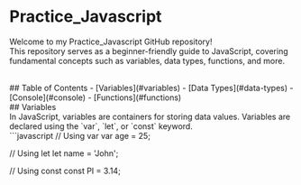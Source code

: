 # Practice_Javascript

Welcome to my Practice_Javascript GitHub repository! <br>
This repository serves as a beginner-friendly guide to JavaScript, covering fundamental concepts such as variables, data types, functions, and more.

<br>
## Table of Contents
- [Variables](#variables)
- [Data Types](#data-types)
- [Console](#console)
- [Functions](#functions)

<br>
## Variables<br>
In JavaScript, variables are containers for storing data values. Variables are declared using the `var`, `let`, or `const` keyword.<br>
```javascript
// Using var
var age = 25;

// Using let
let name = 'John';

// Using const
const PI = 3.14;
